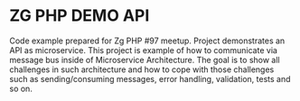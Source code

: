 # ZG PHP DEMO API

Code example prepared for Zg PHP #97 meetup. Project demonstrates an API as microservice. This project is example of how to communicate via message bus inside of Microservice Architecture. The goal is to show all challenges in such architecture and how to cope with those challenges such as sending/consuming messages, error handling, validation, tests and so on.


